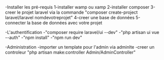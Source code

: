 -Installer les pré-requis
    1-installer wamp ou xamp
    2-installer composer
    3-creer le projet laravel via la commande "composer create-project laravel/laravel nomdevotreprojet"
    4-creer une base de données
    5-connecter la base de données avec votre projet

-L'authentification
    -"composer require laravel/ui --dev"
    -"php artisan ui vue --auth"
    -"npm install"
    -"npm run dev"

-Administration
    -importer un template pour l'admin via adminlte
    -creer un controleur "php artisan make:controller Admin/AdminController"
